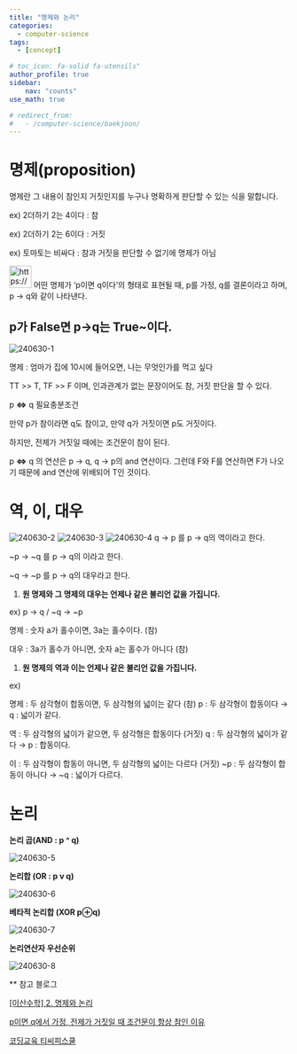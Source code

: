 ```yaml
---
title: "명제와 논리"
categories:
  - computer-science
tags:
  - [concept]

# toc_icon: fa-solid fa-utensils"
author_profile: true
sidebar:
    nav: "counts"
use_math: true

# redirect_from:
#   - /computer-science/baekjoon/
---
```

# 명제(proposition)

명제란 그 내용이 참인지 거짓인지를 누구나 명확하게 판단할 수 있는 식을 말합니다.

ex) 2더하기 2는 4이다 : 참

ex) 2더하기 2는 6이다 : 거짓

ex) 토마토는 비싸다 : 참과 거짓을 판단할 수 없기에 명제가 아님

<aside>
<img src="https://www.notion.so/icons/palm-tree_pink.svg" alt="https://www.notion.so/icons/palm-tree_pink.svg" width="40px" /> 어떤 명제가 ‘p이면 q이다’의 형태로 표현될 때, 
p를 가정, q를 결론이라고 하며, p → q와 같이 나타낸다.

</aside>

## p가 False면 p→q는 True~이다.

![240630-1](https://github.com/daheepk/daheepk.github.io/assets/172958486/990d8bb1-efde-48e1-b5cf-5e90c0f58283)

명제 : 엄마가 집에 10시에 들어오면, 나는 무엇인가를 먹고 싶다

TT >> T, TF >> F 이며, 인과관계가 없는 문장이어도 참, 거짓 판단을 할 수 있다. 

p **⇔** q 필요충분조건

만약 p가 참이라면 q도 참이고, 만약 q가 거짓이면 p도 거짓이다. 

하지만, 전제가 거짓일 때에는 조건문이 참이 된다.

p **⇔** q 의 연산은 p → q, q → p의 and 연산이다. 그런데 F와 F를 연산하면 F가 나오기 때문에 and 연산에 위배되어 T인 것이다. 

# 역, 이, 대우

![240630-2](https://github.com/daheepk/daheepk.github.io/assets/172958486/7e51e2fa-64ad-4a75-a3ad-8a5c25a2925c)
![240630-3](https://github.com/daheepk/daheepk.github.io/assets/172958486/5dba2c7c-3139-4730-9a23-6b16e445f5b8)
![240630-4](https://github.com/daheepk/daheepk.github.io/assets/172958486/16a91001-ee62-4288-a9d6-f4f9ba48d031)
q → p 를 p → q의 역이라고 한다.

~p → ~q 를 p → q의 이라고 한다.

~q → ~p 를 p → q의 대우라고 한다.

1. **원 명제와 그 명제의 대우는 언제나 같은 불리언 값을 가집니다.**

ex) p → q / ~q → ~p

명제 : 숫자 a가 홀수이면, 3a는 홀수이다. (참)

대우 : 3a가 홀수가 아니면, 숫자 a는 홀수가 아니다 (참)

1. **원 명제의 역과 이는 언제나 같은 불리언 값을 가집니다.**

ex) 

명제 : 두 삼각형이 합동이면, 두 삼각형의 넓이는 같다 (참) p : 두 삼각형이 합동이다 → q : 넓이가 같다.

역 : 두 삼각형의 넓이가 같으면, 두 삼각형은 합동이다 (거짓) q : 두 삼각형의 넓이가 같다 → p : 합동이다.

이 : 두 삼각형이 합동이 아니면, 두 삼각형의 넓이는 다르다 (거짓) ~p : 두 삼각형이 합동이 아니다 → ~q : 넓이가 다르다.

# 논리

**논리 곱(AND : p ^ q)**

![240630-5](https://github.com/daheepk/daheepk.github.io/assets/172958486/2c40759b-6efa-4e8b-b9f7-7afcebd3d576)

**논리합 (OR : p v q)**

![240630-6](https://github.com/daheepk/daheepk.github.io/assets/172958486/1b8d629b-68d7-45df-8fa5-892250fbbbf9)


**베타적 논리합 (XOR p⊕q)**

![240630-7](https://github.com/daheepk/daheepk.github.io/assets/172958486/745dda6e-7b5a-449e-ac10-9f5e1c5d80a8)

**논리연산자 우선순위**

![240630-8](https://github.com/daheepk/daheepk.github.io/assets/172958486/b69a78f0-0dfa-4af7-bb0b-fa801ea4f74f)

** 참고 블로그

[[이산수학] 2. 명제와 논리](https://velog.io/@ahnbeingrockdo/이산수학-2.-명제와-논리)

[p이면 q에서 가정, 전제가 거짓일 때 조건문이 항상 참인 이유](https://hoohaha.tistory.com/71)

[코딩교육 티씨피스쿨](https://www.tcpschool.com/codingmath/proposition)